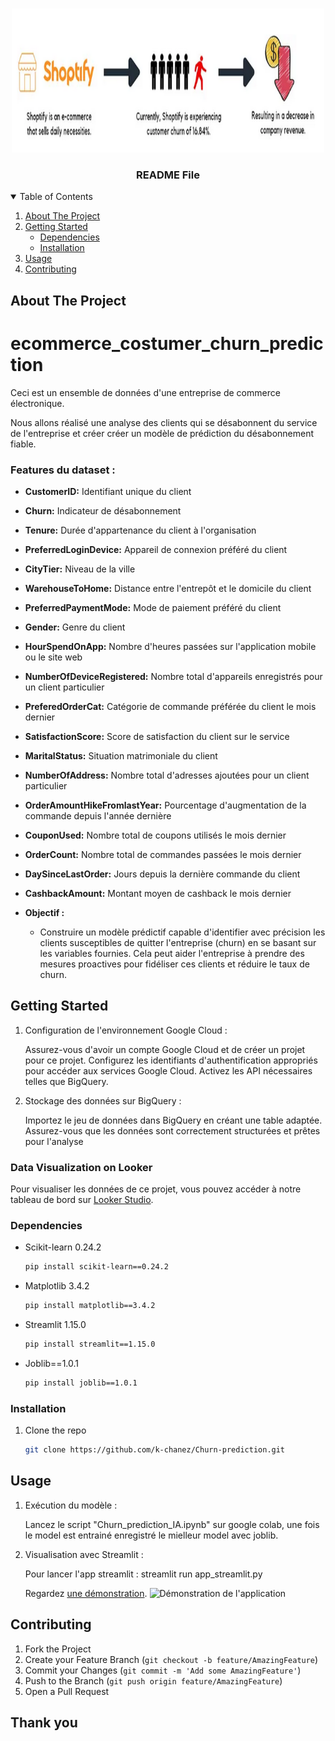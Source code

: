 <br />
<p align="center">
    <img src="image.png" alt="Logo" width="500" height="230">
  </a>

  <h3 align="center">README File</h3>
<!-- TABLE OF CONTENTS -->
<details open="open">
  <summary>Table of Contents</summary>
  <ol>
    <li>
      <a href="#about-the-project">About The Project</a>
    </li>
    <li>
      <a href="#getting-started">Getting Started</a>
      <ul>
        <li><a href="#dependencies">Dependencies</a></li>
        <li><a href="#installation">Installation</a></li>
      </ul>
    </li>
    <li><a href="#usage">Usage</a></li>
    <li><a href="#contributing">Contributing</a></li>
  </ol>
</details>



<!-- ABOUT THE PROJECT -->
## About The Project

# ecommerce_costumer_churn_prediction
Ceci est un ensemble de données d'une entreprise de commerce électronique.

Nous allons réalisé une analyse des clients qui se désabonnent du service de l'entreprise et créer créer un modèle de prédiction du désabonnement fiable.

### Features du dataset : 

- **CustomerID:** Identifiant unique du client
- **Churn:** Indicateur de désabonnement
- **Tenure:** Durée d'appartenance du client à l'organisation
- **PreferredLoginDevice:** Appareil de connexion préféré du client
- **CityTier:** Niveau de la ville
- **WarehouseToHome:** Distance entre l'entrepôt et le domicile du client
- **PreferredPaymentMode:** Mode de paiement préféré du client
- **Gender:** Genre du client
- **HourSpendOnApp:** Nombre d'heures passées sur l'application mobile ou le site web
- **NumberOfDeviceRegistered:** Nombre total d'appareils enregistrés pour un client particulier
- **PreferedOrderCat:** Catégorie de commande préférée du client le mois dernier
- **SatisfactionScore:** Score de satisfaction du client sur le service
- **MaritalStatus:** Situation matrimoniale du client
- **NumberOfAddress:** Nombre total d'adresses ajoutées pour un client particulier
- **OrderAmountHikeFromlastYear:** Pourcentage d'augmentation de la commande depuis l'année dernière
- **CouponUsed:** Nombre total de coupons utilisés le mois dernier
- **OrderCount:** Nombre total de commandes passées le mois dernier
- **DaySinceLastOrder:** Jours depuis la dernière commande du client
- **CashbackAmount:** Montant moyen de cashback le mois dernier

- **Objectif :**
  - Construire un modèle prédictif capable d'identifier avec précision les clients susceptibles de quitter l'entreprise (churn) en se basant sur les variables fournies. Cela peut aider l'entreprise à prendre des mesures proactives pour fidéliser ces clients et réduire le taux de churn.

<!-- GETTING STARTED -->
## Getting Started

1. Configuration de l'environnement Google Cloud :

    Assurez-vous d'avoir un compte Google Cloud et de créer un projet pour ce projet.
    Configurez les identifiants d'authentification appropriés pour accéder aux services Google Cloud.
    Activez les API nécessaires telles que BigQuery.

2. Stockage des données sur BigQuery :

    Importez le jeu de données dans BigQuery en créant une table adaptée.
    Assurez-vous que les données sont correctement structurées et prêtes pour l'analyse

### Data Visualization on Looker

Pour visualiser les données de ce projet, vous pouvez accéder à notre tableau de bord sur [Looker Studio](https://lookerstudio.google.com/s/oICKBuEv4LY).


### Dependencies

* Scikit-learn 0.24.2
  ```sh
  pip install scikit-learn==0.24.2
  ```
* Matplotlib 3.4.2
    ```sh
    pip install matplotlib==3.4.2
    ```
* Streamlit 1.15.0 
    ```sh
    pip install streamlit==1.15.0
    ```
* Joblib==1.0.1
    ```sh 
    pip install joblib==1.0.1
    ```

### Installation

1. Clone the repo
   ```sh
   git clone https://github.com/k-chanez/Churn-prediction.git
   ```

<!-- USAGE EXAMPLES -->
## Usage

1. Exécution du modèle :

    Lancez le script "Churn_prediction_IA.ipynb" sur google colab, une fois le model est entrainé enregistré le mielleur model avec joblib.

2. Visualisation avec Streamlit :

    Pour lancer l'app streamlit : streamlit run app_streamlit.py

    Regardez [une démonstration]([https://github.com/k-chanez/Churn-prediction/blob/main/demo.mov]).
   ![Démonstration de l'application](lien_vers_votre_image.gif](https://github.com/k-chanez/Churn-prediction/blob/main/demo.mov))


   

<!-- CONTRIBUTING -->
## Contributing
1. Fork the Project
2. Create your Feature Branch (`git checkout -b feature/AmazingFeature`)
3. Commit your Changes (`git commit -m 'Add some AmazingFeature'`)
4. Push to the Branch (`git push origin feature/AmazingFeature`)
5. Open a Pull Request

## Thank you
